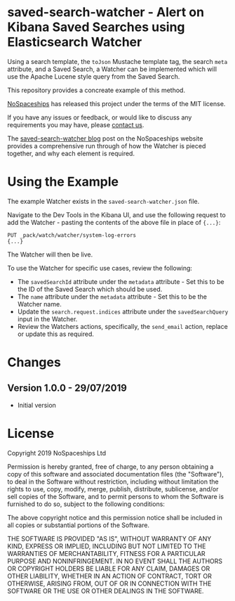 
# saved-search-watcher - Alert on Kibana Saved Searches using Elasticsearch Watcher

Using a search template, the `toJson` Mustache template tag, the search `meta`
attribute, and a Saved Search, a Watcher can be implemented which will use the
Apache Lucene style query from the Saved Search.

This repository provides a concreate example of this method.

[NoSpaceships][nospaceships] has released this project under the terms of the
MIT license.

If you have any issues or feedback, or would like to discuss any requirements
you may have, please [contact us][contact-us].

The [saved-search-watcher blog][saved-search-watcher-blog] post on the
NoSpaceships website provides a comprehensive run through of how the Watcher is
pieced together, and why each element is required.

# Using the Example

The example Watcher exists in the `saved-search-watcher.json` file.

Navigate to the Dev Tools in the Kibana UI, and use the following request to
add the Watcher - pasting the contents of the above file in place of `{...}`:

    PUT _pack/watch/watcher/system-log-errors
    {...}

The Watcher will then be live.

To use the Watcher for specific use cases, review the following:

 * The `savedSearchId` attribute under the `metadata` attribute - Set this to
   be the ID of the Saved Search which should be used.
 * The `name` attribute under the `metadata` attribute - Set this to
   be the Watcher name.
 * Update the `search.request.indices` attribute under the `savedSearchQuery`
   input in the Watcher.
 * Review the Watchers actions, specifically, the `send_email` action, replace
   or update this as required.

# Changes

## Version 1.0.0 - 29/07/2019

 * Initial version

# License

Copyright 2019 NoSpaceships Ltd

Permission is hereby granted, free of charge, to any person obtaining a copy of
this software and associated documentation files (the "Software"), to deal in
the Software without restriction, including without limitation the rights to
use, copy, modify, merge, publish, distribute, sublicense, and/or sell copies
of the Software, and to permit persons to whom the Software is furnished to do
so, subject to the following conditions:

The above copyright notice and this permission notice shall be included in all
copies or substantial portions of the Software.

THE SOFTWARE IS PROVIDED "AS IS", WITHOUT WARRANTY OF ANY KIND, EXPRESS OR
IMPLIED, INCLUDING BUT NOT LIMITED TO THE WARRANTIES OF MERCHANTABILITY,
FITNESS FOR A PARTICULAR PURPOSE AND NONINFRINGEMENT. IN NO EVENT SHALL THE
AUTHORS OR COPYRIGHT HOLDERS BE LIABLE FOR ANY CLAIM, DAMAGES OR OTHER
LIABILITY, WHETHER IN AN ACTION OF CONTRACT, TORT OR OTHERWISE, ARISING FROM,
OUT OF OR IN CONNECTION WITH THE SOFTWARE OR THE USE OR OTHER DEALINGS IN THE
SOFTWARE.

[contact-us]: mailto:hello@nospaceships.com?subject=saved-search-watcher
[nospaceships]: https://nospaceships.com
[saved-search-watcher-blog]: https://www.nospaceships.com/2019/07/29/alert-on-kibana-saved-searches-with-elasticsearch-watcher.html
